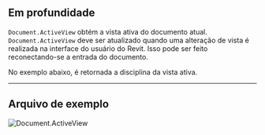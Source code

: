 ## Em profundidade
`Document.ActiveView` obtém a vista ativa do documento atual. `Document.ActiveView` deve ser atualizado quando uma alteração de vista é realizada na interface do usuário do Revit. Isso pode ser feito reconectando-se a entrada do documento.

No exemplo abaixo, é retornada a disciplina da vista ativa.
___
## Arquivo de exemplo

![Document.ActiveView](./Revit.Application.Document.ActiveView_img.jpg)
